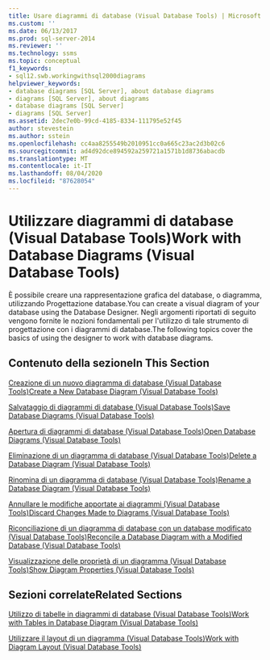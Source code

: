 ```yaml
---
title: Usare diagrammi di database (Visual Database Tools) | Microsoft Docs
ms.custom: ''
ms.date: 06/13/2017
ms.prod: sql-server-2014
ms.reviewer: ''
ms.technology: ssms
ms.topic: conceptual
f1_keywords:
- sql12.swb.workingwithsql2000diagrams
helpviewer_keywords:
- database diagrams [SQL Server], about database diagrams
- diagrams [SQL Server], about diagrams
- database diagrams [SQL Server]
- diagrams [SQL Server]
ms.assetid: 2dec7e0b-99cd-4185-8334-111795e52f45
author: stevestein
ms.author: sstein
ms.openlocfilehash: cc4aa8255549b2010951cc0a665c23ac2d3b02c6
ms.sourcegitcommit: ad4d92dce894592a259721a1571b1d8736abacdb
ms.translationtype: MT
ms.contentlocale: it-IT
ms.lasthandoff: 08/04/2020
ms.locfileid: "87628054"
---
```

# <a name="work-with-database-diagrams-visual-database-tools"></a><span data-ttu-id="eca7a-102">Utilizzare diagrammi di database (Visual Database Tools)</span><span class="sxs-lookup"><span data-stu-id="eca7a-102">Work with Database Diagrams (Visual Database Tools)</span></span>
  <span data-ttu-id="eca7a-103">È possibile creare una rappresentazione grafica del database, o diagramma, utilizzando Progettazione database.</span><span class="sxs-lookup"><span data-stu-id="eca7a-103">You can create a visual diagram of your database using the Database Designer.</span></span> <span data-ttu-id="eca7a-104">Negli argomenti riportati di seguito vengono fornite le nozioni fondamentali per l'utilizzo di tale strumento di progettazione con i diagrammi di database.</span><span class="sxs-lookup"><span data-stu-id="eca7a-104">The following topics cover the basics of using the designer to work with database diagrams.</span></span>  
  
## <a name="in-this-section"></a><span data-ttu-id="eca7a-105">Contenuto della sezione</span><span class="sxs-lookup"><span data-stu-id="eca7a-105">In This Section</span></span>  
 [<span data-ttu-id="eca7a-106">Creazione di un nuovo diagramma di database &#40;Visual Database Tools&#41;</span><span class="sxs-lookup"><span data-stu-id="eca7a-106">Create a New Database Diagram &#40;Visual Database Tools&#41;</span></span>](visual-database-tools.md)  
  
 [<span data-ttu-id="eca7a-107">Salvataggio di diagrammi di database &#40;Visual Database Tools&#41;</span><span class="sxs-lookup"><span data-stu-id="eca7a-107">Save Database Diagrams &#40;Visual Database Tools&#41;</span></span>](save-database-diagrams-visual-database-tools.md)  
  
 [<span data-ttu-id="eca7a-108">Apertura di diagrammi di database &#40;Visual Database Tools&#41;</span><span class="sxs-lookup"><span data-stu-id="eca7a-108">Open Database Diagrams &#40;Visual Database Tools&#41;</span></span>](open-database-diagrams-visual-database-tools.md)  
  
 [<span data-ttu-id="eca7a-109">Eliminazione di un diagramma di database &#40;Visual Database Tools&#41;</span><span class="sxs-lookup"><span data-stu-id="eca7a-109">Delete a Database Diagram &#40;Visual Database Tools&#41;</span></span>](delete-a-database-diagram-visual-database-tools.md)  
  
 [<span data-ttu-id="eca7a-110">Rinomina di un diagramma di database &#40;Visual Database Tools&#41;</span><span class="sxs-lookup"><span data-stu-id="eca7a-110">Rename a Database Diagram &#40;Visual Database Tools&#41;</span></span>](rename-a-database-diagram-visual-database-tools.md)  
  
 [<span data-ttu-id="eca7a-111">Annullare le modifiche apportate ai diagrammi &#40;Visual Database Tools&#41;</span><span class="sxs-lookup"><span data-stu-id="eca7a-111">Discard Changes Made to Diagrams &#40;Visual Database Tools&#41;</span></span>](discard-changes-made-to-diagrams-visual-database-tools.md)  
  
 [<span data-ttu-id="eca7a-112">Riconciliazione di un diagramma di database con un database modificato &#40;Visual Database Tools&#41;</span><span class="sxs-lookup"><span data-stu-id="eca7a-112">Reconcile a Database Diagram with a Modified Database &#40;Visual Database Tools&#41;</span></span>](reconcile-a-database-diagram-with-a-modified-database-visual-database-tools.md)  
  
 [<span data-ttu-id="eca7a-113">Visualizzazione delle proprietà di un diagramma &#40;Visual Database Tools&#41;</span><span class="sxs-lookup"><span data-stu-id="eca7a-113">Show Diagram Properties &#40;Visual Database Tools&#41;</span></span>](show-diagram-properties-visual-database-tools.md)  
  
## <a name="related-sections"></a><span data-ttu-id="eca7a-114">Sezioni correlate</span><span class="sxs-lookup"><span data-stu-id="eca7a-114">Related Sections</span></span>  
 [<span data-ttu-id="eca7a-115">Utilizzo di tabelle in diagrammi di database &#40;Visual Database Tools&#41;</span><span class="sxs-lookup"><span data-stu-id="eca7a-115">Work with Tables in Database Diagram &#40;Visual Database Tools&#41;</span></span>](work-with-tables-in-database-diagram-visual-database-tools.md)  
  
 [<span data-ttu-id="eca7a-116">Utilizzare il layout di un diagramma &#40;Visual Database Tools&#41;</span><span class="sxs-lookup"><span data-stu-id="eca7a-116">Work with Diagram Layout &#40;Visual Database Tools&#41;</span></span>](work-with-diagram-layout-visual-database-tools.md)  
  
  
